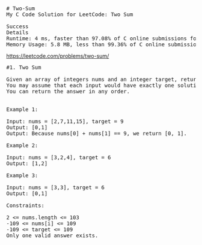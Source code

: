 <pre>
# Two-Sum
My C Code Solution for LeetCode: Two Sum

Success
Details
Runtime: 4 ms, faster than 97.08% of C online submissions for Two Sum.
Memory Usage: 5.8 MB, less than 99.36% of C online submissions for Two Sum.
</pre>

https://leetcode.com/problems/two-sum/

<pre>
#1. Two Sum

Given an array of integers nums and an integer target, return indices of the two numbers such that they add up to target.
You may assume that each input would have exactly one solution, and you may not use the same element twice.
You can return the answer in any order.


Example 1:

Input: nums = [2,7,11,15], target = 9
Output: [0,1]
Output: Because nums[0] + nums[1] == 9, we return [0, 1].

Example 2:

Input: nums = [3,2,4], target = 6
Output: [1,2]

Example 3:

Input: nums = [3,3], target = 6
Output: [0,1]

Constraints:

2 <= nums.length <= 103
-109 <= nums[i] <= 109
-109 <= target <= 109
Only one valid answer exists.
</pre>
